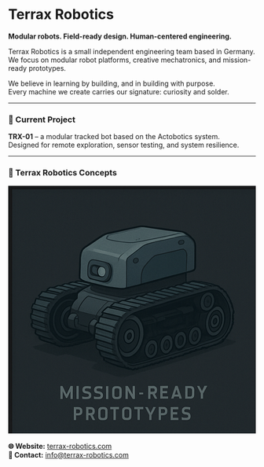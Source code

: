 # Terrax Robotics

**Modular robots. Field-ready design. Human-centered engineering.**

Terrax Robotics is a small independent engineering team based in Germany.  
We focus on modular robot platforms, creative mechatronics, and mission-ready prototypes.

We believe in learning by building, and in building with purpose.  
Every machine we create carries our signature: curiosity and solder.

---

### 🔧 Current Project

**TRX-01** – a modular tracked bot based on the Actobotics system.  
Designed for remote exploration, sensor testing, and system resilience.

---
### 📡 Terrax Robotics Concepts
![TRX-01](posters/poster4.png)





**🌐 Website:** [terrax-robotics.com](https://terrax-robotics.com)  
**📩 Contact:** [info@terrax-robotics.com](mailto:info@terrax-robotics.com)
